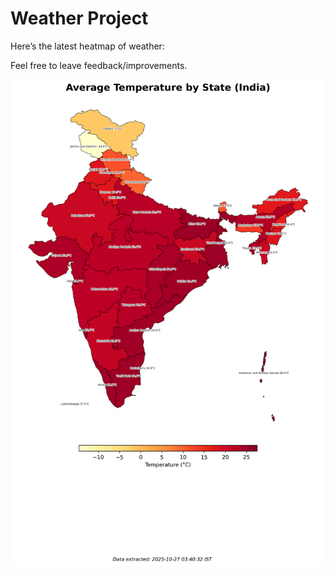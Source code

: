 # Weather Project

Here’s the latest heatmap of weather:

Feel free to leave feedback/improvements.

![India Heatmap](docs/assets/india_heatmap.png?v=FE9C5B)
